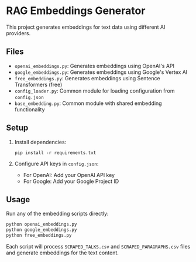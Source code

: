 # RAG Embeddings Generator

This project generates embeddings for text data using different AI providers.

## Files

- `openai_embeddings.py`: Generates embeddings using OpenAI's API
- `google_embeddings.py`: Generates embeddings using Google's Vertex AI
- `free_embeddings.py`: Generates embeddings using Sentence Transformers (free)
- `config_loader.py`: Common module for loading configuration from `config.json`
- `base_embedding.py`: Common module with shared embedding functionality

## Setup

1. Install dependencies:
   ```
   pip install -r requirements.txt
   ```

2. Configure API keys in `config.json`:
   - For OpenAI: Add your OpenAI API key
   - For Google: Add your Google Project ID

## Usage

Run any of the embedding scripts directly:

```bash
python openai_embeddings.py
python google_embeddings.py
python free_embeddings.py
```

Each script will process `SCRAPED_TALKS.csv` and `SCRAPED_PARAGRAPHS.csv` files and generate embeddings for the text content.
